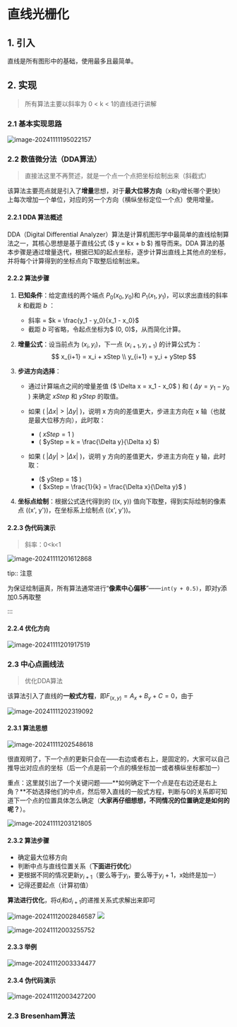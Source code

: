 # 直线光栅化



## 1. 引入

直线是所有图形中的基础，使用最多且最简单。



## 2. 实现

> 所有算法主要以斜率为 0 < k < 1的直线进行讲解

### 2.1 基本实现思路

![image-20241111195022157](https://coderethan-1327000741.cos.ap-chengdu.myqcloud.com/blog-pics/image-20241111195022157.png)

### 2.2 数值微分法（DDA算法）

> 直接法这里不再赘述，就是一个点一个点把坐标绘制出来（斜截式）

该算法主要亮点就是引入了**增量**思想，对于**最大位移方向**（x和y增长哪个更快）上每次增加一个单位，对应的另一个方向（横纵坐标定位一个点）使用增量。

#### 2.2.1 DDA 算法概述

DDA（Digital Differential Analyzer）算法是计算机图形学中最简单的直线绘制算法之一，其核心思想是基于直线公式 \($ y = kx + b $\) 推导而来。DDA 算法的基本步骤是通过增量迭代，根据已知的起点坐标，逐步计算出直线上其他点的坐标，并将每个计算得到的坐标点向下取整后绘制出来。

#### 2.2.2 算法步骤

1. **已知条件**：给定直线的两个端点 $P_0(x_0, y_0)$和 $P_1(x_1, y_1)$，可以求出直线的斜率  $k$  和截距 $b$ ：

   - 斜率 = $k = \frac{y_1 - y_0}{x_1 - x_0}$ 
   - 截距  $b$  可省略，令起点坐标为$ (0, 0)$，从而简化计算。

2. **增量公式**：设当前点为 $(x_i, y_i)$，下一点 $(x_{i+1}, y_{i+1})$ 的计算公式为：
   $$
   x_{i+1} = x_i + xStep \\
   y_{i+1} = y_i + yStep
   $$

3. **步进方向选择**：

   - 通过计算端点之间的增量差值 \($ \Delta x = x_1 - x_0$ \) 和 \( $\Delta y = y_1 - y_0$ \) 来确定 $xStep$ 和 $yStep$ 的取值。

   - 如果 \( $|\Delta x| > |\Delta y|$ \)，说明 x 方向的差值更大，步进主方向在 x 轴（也就是最大位移方向），此时取：
     - \( $xStep = 1$ \)
     - \( $yStep = k = \frac{\Delta y}{\Delta x} $\)
     
   - 如果 \( $|\Delta y| > |\Delta x|$ \)，说明 y 方向的差值更大，步进主方向在 y 轴，此时取：
     - \($ yStep = 1$ \)
     - \( $xStep = \frac{1}{k} = \frac{\Delta x}{\Delta y}$ \)

4. **坐标点绘制**：根据公式迭代得到的 \((x, y)\) 值向下取整，得到实际绘制的像素点 \((x', y')\)，在坐标系上绘制点 \((x', y')\)。

#### 2.2.3 伪代码演示

> 斜率：0<k<1

![image-20241111201612868](https://coderethan-1327000741.cos.ap-chengdu.myqcloud.com/blog-pics/image-20241111201612868.png)





tip:: 注意

为保证绘制逼真，所有算法通常进行“**像素中心偏移**”——`int(y + 0.5)`，即对y添加0.5再取整

:::

#### 2.2.4 优化方向

![image-20241111201917519](https://coderethan-1327000741.cos.ap-chengdu.myqcloud.com/blog-pics/image-20241111201917519.png)





### 2.3 中心点画线法

> 优化DDA算法

该算法引入了直线的**一般式方程**，即$F_{(x,y)} = A_x + B_y + C = 0$，由于



![image-20241111202319092](https://coderethan-1327000741.cos.ap-chengdu.myqcloud.com/blog-pics/image-20241111202319092.png)

#### 2.3.1 算法思想

![image-20241111202548618](https://coderethan-1327000741.cos.ap-chengdu.myqcloud.com/blog-pics/image-20241111202548618.png)

很直观明了，下一个点的更新只会在——右边或者右上，是固定的，大家可以自己推导出对应点的坐标（后一个点是前一个点的横坐标加一或者横纵坐标都加一）

重点：这里就引出了一个关键问题——**如何确定下一个点是在右边还是右上角？**不妨选择他们的中点，然后带入直线的一般式方程，判断与0的关系即可知道下一个点的位置具体怎么确定（**大家再仔细想想，不同情况的位置确定是如何的呢？**）。

![image-20241111203121805](https://coderethan-1327000741.cos.ap-chengdu.myqcloud.com/blog-pics/image-20241111203121805.png)

#### 2.3.2 算法步骤

- 确定最大位移方向
- 判断中点与直线位置关系（**下面进行优化**）
- 更根据不同的情况更新$y_{i+1}$（要么等于$y_i$，要么等于$y_{i}+1$​​，x始终是加一）
- 记得还要起点（计算初值）

**算法进行优化**，将$d_i$和$d_{i+1}$的递推关系式求解出来即可

![image-20241112002846587](https://coderethan-1327000741.cos.ap-chengdu.myqcloud.com/blog-pics/image-20241112002846587.png) ![](https://coderethan-1327000741.cos.ap-chengdu.myqcloud.com/blog-pics/image-20241112002846587.png) 



![image-20241112003255752](https://coderethan-1327000741.cos.ap-chengdu.myqcloud.com/blog-pics/image-20241112003255752.png)

#### 2.3.3 举例

![image-20241112003334477](https://coderethan-1327000741.cos.ap-chengdu.myqcloud.com/blog-pics/image-20241112003334477.png)

#### 2.3.4 伪代码演示

![image-20241112003427200](https://coderethan-1327000741.cos.ap-chengdu.myqcloud.com/blog-pics/image-20241112003427200.png)



### 2.3 Bresenham算法

